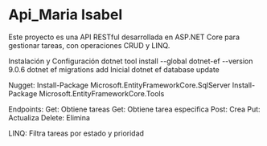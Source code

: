# Api_Maria Isabel
Este proyecto es una API RESTful desarrollada en ASP.NET Core para gestionar tareas, con operaciones CRUD y LINQ.

Instalación y Configuración
dotnet tool install --global dotnet-ef --version 9.0.6
dotnet ef migrations add Inicial
dotnet ef database update

Nugget:
Install-Package Microsoft.EntityFrameworkCore.SqlServer
Install-Package Microsoft.EntityFrameworkCore.Tools

Endpoints:
Get: Obtiene tareas
Get: Obtiene tarea especifica
Post: Crea
Put: Actualiza
Delete: Elimina

LINQ:
Filtra tareas por estado y prioridad

